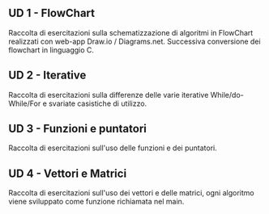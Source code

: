 ## UD 1 - FlowChart
Raccolta di esercitazioni sulla schematizzazione di algoritmi in FlowChart realizzati con web-app Draw.io / Diagrams.net.
Successiva conversione dei flowchart in linguaggio C.
## UD 2 - Iterative
Raccolta di esercitazioni sulla differenze delle varie iterative While/do-While/For e svariate casistiche di utilizzo.
## UD 3 - Funzioni e puntatori
Raccolta di esercitazioni sull'uso delle funzioni e dei puntatori.
## UD 4 - Vettori e Matrici
Raccolta di esercitazioni sull'uso dei vettori e delle matrici, ogni algoritmo viene sviluppato come funzione richiamata nel main.